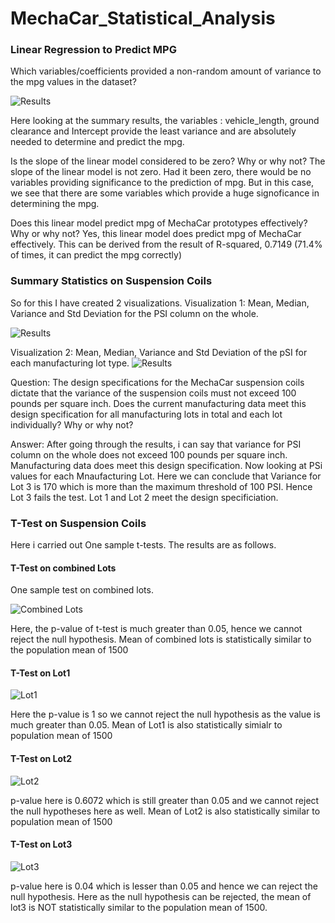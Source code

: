 # MechaCar_Statistical_Analysis

### Linear Regression to Predict MPG
Which variables/coefficients provided a non-random amount of variance to the mpg values in the dataset?

![Results](https://github.com/sag7221/MechaCar_Statistical_Analysis/blob/main/visualizations/One_Sample_test_Entire_PSI_Column.png==250x250)

Here looking at the summary results, the variables : vehicle_length, ground clearance and Intercept provide the least variance and are absolutely needed to determine and predict the mpg.

Is the slope of the linear model considered to be zero? Why or why not?
The slope of the linear model is not zero. Had it been zero, there would be no variables providing significance to the prediction of mpg.
But in this case, we see that there are some variables which provide a huge signoficance in determining the mpg.

Does this linear model predict mpg of MechaCar prototypes effectively? Why or why not?
Yes, this linear model does predict mpg of MechaCar effectively. This can be derived from the result of R-squared, 0.7149 (71.4% of times, it can predict the mpg correctly)

### Summary Statistics on Suspension Coils
So for this I have created 2 visualizations. 
Visualization 1: Mean, Median, Variance and Std Deviation for the PSI column on the whole.

![Results](https://github.com/sag7221/MechaCar_Statistical_Analysis/blob/main/visualizations/summarize_info_PSI.png=250x250)

Visualization 2: Mean, Median, Variance and Std Deviation of the pSI for each manufacturing lot type.
![Results](https://github.com/sag7221/MechaCar_Statistical_Analysis/blob/main/visualizations/lot_summary_PSI.png=250x250)



Question: The design specifications for the MechaCar suspension coils dictate that the variance of the suspension coils must not exceed 100 pounds per square inch. Does the current manufacturing data meet this design specification for all manufacturing lots in total and each lot individually? Why or why not?

Answer: After going through the results, i can say that variance for PSI column on the whole does not exceed 100 pounds per square inch.
Manufacturing data does meet this design specification.
Now looking at PSi values for each Mnaufacturing Lot. Here we can conclude that Variance for Lot 3 is 170 which is more than the maximum threshold of 100 PSI.
Hence Lot 3 fails the test.
Lot 1 and Lot 2 meet the design specificiation.

### T-Test on Suspension Coils

Here i carried out One sample t-tests. The results are as follows.

#### T-Test on combined Lots
One sample test on combined lots.

![Combined Lots](https://github.com/sag7221/MechaCar_Statistical_Analysis/blob/main/visualizations/One_Sample_test_Entire_PSI_Column.png=250x250)

Here, the p-value of t-test is much greater than 0.05, hence we cannot reject the null hypothesis. Mean of combined lots is statistically similar to the population mean of 1500

#### T-Test on Lot1

![Lot1](https://github.com/sag7221/MechaCar_Statistical_Analysis/blob/main/visualizations/t_test_lot1.png=250x250)

Here the p-value is 1 so we cannot reject the null hypothesis as the value is much greater than 0.05. Mean of Lot1 is also statistically simialr to population mean of 1500

#### T-Test on Lot2

![Lot2](https://github.com/sag7221/MechaCar_Statistical_Analysis/blob/main/visualizations/t_test_lot2.png=250x250)

p-value here is 0.6072 which is still greater than 0.05 and we cannot reject the null hypotheses here as well. Mean of Lot2 is also statistically similar to population mean of 1500


#### T-Test on Lot3

![Lot3](https://github.com/sag7221/MechaCar_Statistical_Analysis/blob/main/visualizations/t_test_lot3.png=250x250)

p-value here is 0.04 which is lesser than 0.05 and hence we can reject the null hypothesis. Here as the null hypothesis can be rejected, the mean of lot3 is NOT statistically similar to the population mean of 1500.


